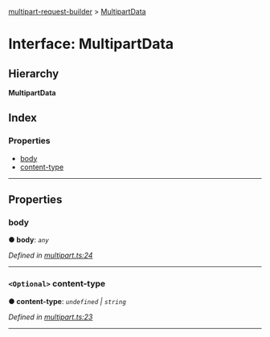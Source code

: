 [multipart-request-builder](../README.md) > [MultipartData](../interfaces/multipartdata.md)

# Interface: MultipartData

## Hierarchy

**MultipartData**

## Index

### Properties

* [body](multipartdata.md#body)
* [content-type](multipartdata.md#content_type)

---

## Properties

<a id="body"></a>

###  body

**● body**: *`any`*

*Defined in [multipart.ts:24](https://github.axa.com/Digital/bauta-nodejs/blob/a176f52/packages/multipart-request-builder/src/multipart.ts#L24)*

___
<a id="content_type"></a>

### `<Optional>` content-type

**● content-type**: *`undefined` \| `string`*

*Defined in [multipart.ts:23](https://github.axa.com/Digital/bauta-nodejs/blob/a176f52/packages/multipart-request-builder/src/multipart.ts#L23)*

___

